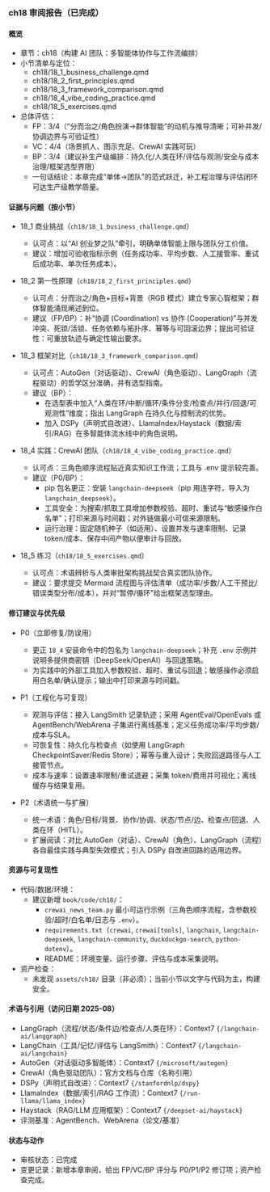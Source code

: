 ### ch18 审阅报告（已完成）

#### 概览
- 章节：ch18（构建 AI 团队：多智能体协作与工作流编排）
- 小节清单与定位：
  - ch18/18_1_business_challenge.qmd
  - ch18/18_2_first_principles.qmd
  - ch18/18_3_framework_comparison.qmd
  - ch18/18_4_vibe_coding_practice.qmd
  - ch18/18_5_exercises.qmd
- 总体评估：
  - FP：3/4（“分而治之/角色扮演→群体智能”的动机与推导清晰；可补并发/协调边界与可验证性）
  - VC：4/4（场景抓人、图示充足、CrewAI 实践可玩）
  - BP：3/4（建议补生产级编排：持久化/人类在环/评估与观测/安全与成本治理/框架选型界限）
  - 一句话结论：本章完成“单体→团队”的范式跃迁，补工程治理与评估闭环可达生产级教学质量。

#### 证据与问题（按小节）
- 18_1 商业挑战（`ch18/18_1_business_challenge.qmd`）
  - 认可点：以“AI 创业梦之队”牵引，明确单体智能上限与团队分工价值。
  - 建议：增加可验收指标示例（任务成功率、平均步数、人工接管率、重试后成功率、单次任务成本）。

- 18_2 第一性原理（`ch18/18_2_first_principles.qmd`）
  - 认可点：分而治之/角色+目标+背景（RGB 模式）建立专家心智框架；群体智能涌现阐述到位。
  - 建议（FP/BP）：补“协调 (Coordination) vs 协作 (Cooperation)”与并发冲突、死锁/活锁、任务依赖与拓扑序、幂等与可回滚边界；提出可验证性：可重放轨迹与确定性输出要求。

- 18_3 框架对比（`ch18/18_3_framework_comparison.qmd`）
  - 认可点：AutoGen（对话驱动）、CrewAI（角色驱动）、LangGraph（流程驱动）的哲学区分准确，并有选型指南。
  - 建议（BP）：
    - 在选型表中加入“人类在环/中断/循环/条件分支/检查点/并行/回退/可观测性”维度；指出 LangGraph 在持久化与控制流的优势。
    - 加入 DSPy（声明式自改进）、LlamaIndex/Haystack（数据/索引/RAG）在多智能体流水线中的角色说明。

- 18_4 实践：CrewAI 团队（`ch18/18_4_vibe_coding_practice.qmd`）
  - 认可点：三角色顺序流程贴近真实知识工作流；工具与 .env 提示较完善。
  - 建议（P0/BP）：
    - pip 包名更正：安装 `langchain-deepseek`（pip 用连字符，导入为 `langchain_deepseek`）。
    - 工具安全：为搜索/抓取工具增加参数校验、超时、重试与“敏感操作白名单”；打印来源与时间戳；对外链做最小可信来源限制。
    - 运行治理：固定随机种子（如适用）、设置并发与速率限制、记录 token/成本、保存中间产物以便审计与回放。

- 18_5 练习（`ch18/18_5_exercises.qmd`）
  - 认可点：术语辨析与人类审批架构挑战契合真实团队协作。
  - 建议：要求提交 Mermaid 流程图与评估清单（成功率/步数/人工干预比/错误类型分布/成本），并对“暂停/循环”给出框架选型理由。

#### 修订建议与优先级
- P0（立即修复/防误用）
  - 更正 `18_4` 安装命令中的包名为 `langchain-deepseek`；补充 `.env` 示例并说明多提供商密钥（DeepSeek/OpenAI）与回退策略。
  - 为实践中的外部工具加入参数校验、超时、重试与回退；敏感操作必须启用白名单/确认提示；输出中打印来源与时间戳。

- P1（工程化与可复现）
  - 观测与评估：接入 LangSmith 记录轨迹；采用 AgentEval/OpenEvals 或 AgentBench/WebArena 子集进行离线基准；定义任务成功率/平均步数/成本与SLA。
  - 可恢复性：持久化与检查点（如使用 LangGraph CheckpointSaver/Redis Store）；幂等与重入设计；失败回退路径与人工接管节点。
  - 成本与速率：设置速率限制/重试退避；采集 token/费用并可视化；离线缓存与结果复用。

- P2（术语统一与扩展）
  - 统一术语：角色/目标/背景、协作/协调、状态/节点/边、检查点/回退、人类在环（HITL）。
  - 扩展阅读：对比 AutoGen（对话）、CrewAI（角色）、LangGraph（流程）各自最佳实践与典型失效模式；引入 DSPy 自改进回路的适用边界。

#### 资源与可复现性
- 代码/数据/环境：
  - 建议新增 `book/code/ch18/`：
    - `crewai_news_team.py` 最小可运行示例（三角色顺序流程，含参数校验/超时/白名单/日志与 `.env`）。
    - `requirements.txt`（`crewai`, `crewai[tools]`, `langchain`, `langchain-deepseek`, `langchain-community`, `duckduckgo-search`, `python-dotenv`）。
    - README：环境变量、运行步骤、评估与成本采集说明。
- 资产检查：
  - 未发现 `assets/ch18/` 目录（非必须）；当前小节以文字与代码为主，构建安全。

#### 术语与引用（访问日期 2025-08）
- LangGraph（流程/状态/条件边/检查点/人类在环）：Context7 `{/langchain-ai/langgraph}`
- LangChain（工具/记忆/评估与 LangSmith）：Context7 `{/langchain-ai/langchain}`
- AutoGen（对话驱动多智能体）：Context7 `{/microsoft/autogen}`
- CrewAI（角色驱动团队）：官方文档与仓库（名称引用）
- DSPy（声明式自改进）：Context7 `{/stanfordnlp/dspy}`
- LlamaIndex（数据/索引/RAG 工作流）：Context7 `{/run-llama/llama_index}`
- Haystack（RAG/LLM 应用框架）：Context7 `{/deepset-ai/haystack}`
- 评测基准：AgentBench、WebArena（论文/基准）

#### 状态与动作
- 审核状态：已完成
- 变更记录：新增本章审阅，给出 FP/VC/BP 评分与 P0/P1/P2 修订项；资产检查完成。

